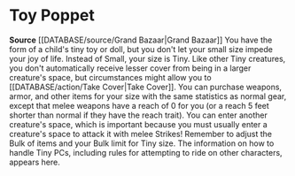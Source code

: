 ﻿---
id: '190'
name: Toy Poppet
rarity: Common
rus_type_level: null
source: '[[DATABASE/source/Grand Bazaar|Grand Bazaar]]'
trait: null
type: Heritage

---
# Toy Poppet

**Source** [[DATABASE/source/Grand Bazaar|Grand Bazaar]]
You have the form of a child's tiny toy or doll, but you don't let your small size impede your joy of life. Instead of Small, your size is Tiny. Like other Tiny creatures, you don't automatically receive lesser cover from being in a larger creature's space, but circumstances might allow you to [[DATABASE/action/Take Cover|Take Cover]]. You can purchase weapons, armor, and other items for your size with the same statistics as normal gear, except that melee weapons have a reach of 0 for you (or a reach 5 feet shorter than normal if they have the reach trait). You can enter another creature's space, which is important because you must usually enter a creature's space to attack it with melee Strikes! Remember to adjust the Bulk of items and your Bulk limit for Tiny size. The information on how to handle Tiny PCs, including rules for attempting to ride on other characters, appears here.